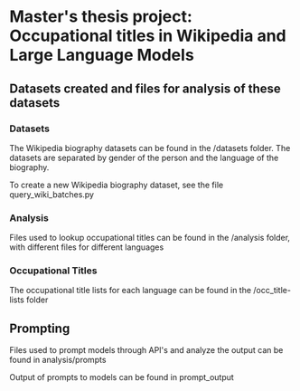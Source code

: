 # Master's thesis project: Occupational titles in Wikipedia and Large Language Models
## Datasets created and files for analysis of these datasets 
### Datasets 
The Wikipedia biography datasets can be found in the /datasets folder. The datasets are separated by gender of the person and the language of the biography.

To create a new Wikipedia biography dataset, see the file query_wiki_batches.py
### Analysis
Files used to lookup occupational titles can be found in the /analysis folder, with different files for different languages 
### Occupational Titles
The occupational title lists for each language can be found in the /occ_title-lists folder

## Prompting
Files used to prompt models through API's and analyze the output can be found in analysis/prompts

Output of prompts to models can be found in prompt_output
